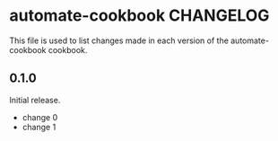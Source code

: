 # automate-cookbook CHANGELOG

This file is used to list changes made in each version of the automate-cookbook cookbook.

## 0.1.0

Initial release.

- change 0
- change 1
